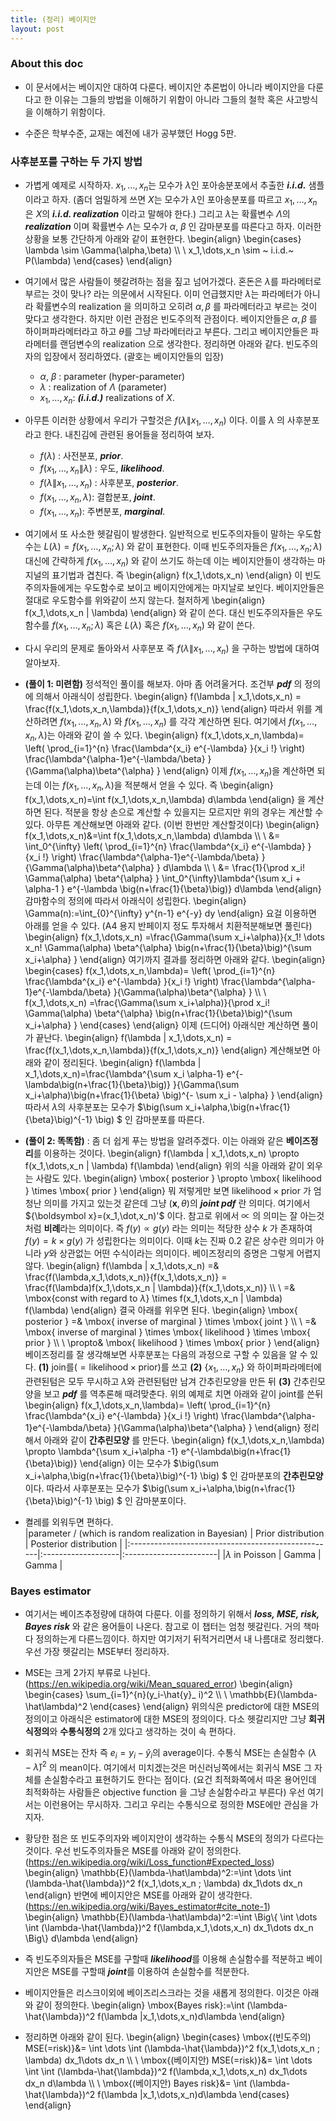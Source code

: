 ```yaml
---
title: (정리) 베이지안 
layout: post
---
```


### About this doc

- 이 문서에서는 베이지안 대하여 다룬다. 베이지안 추론법이 아니라 베이지안을 다룬다고 한 이유는 그들의 방법을 이해하기 위함이 아니라 그들의 철학 혹은 사고방식을 이해하기 위함이다. 

- 수준은 학부수준, 교재는 예전에 내가 공부했던 Hogg 5판. 


### 사후분포를 구하는 두 가지 방법

- 가볍게 예제로 시작하자. $x_1,\dots,x_n$는 모수가 $\lambda$인 포아송분포에서 추출한 ***i.i.d.*** 샘플이라고 하자. (좀더 엄밀하게 쓰면 $X$는 모수가 $\lambda$인 포아송분포를 따르고 $x_1,\dots,x_n$ 은 $X$의 ***i.i.d. realization*** 이라고 말해야 한다.) 그리고 $\lambda$는 확률변수 $\Lambda$의 ***realization*** 이며 확률변수 $\Lambda$는 모수가 $\alpha$, $\beta$ 인 감마분포를 따른다고 하자. 이러한 상황을 보통 간단하게 아래와 같이 표현한다. 
\begin{align}
\begin{cases}
\lambda \sim \Gamma(\alpha,\beta) \\\\ \\
x_1,\dots,x_n \sim ~ i.i.d.~ P(\lambda)
\end{cases}
\end{align}

- 여기에서 많은 사람들이 헷갈려하는 점을 짚고 넘어가겠다. 혼돈은 $\lambda$를 파라메터로 부르는 것이 맞나? 라는 의문에서 시작된다. 이미 언급했지만  $\lambda$는 파라메터가 아니라 확률변수의 realization 을 의미하고 오히려 $\alpha,\beta$ 를 파라메터라고 부르는 것이 맞다고 생각한다. 하지만 이런 관점은 빈도주의적 관점이다. 베이지안들은 $\alpha,\beta$ 를 하이퍼파라메터라고 하고 $\theta$를 그냥 파라메터라고 부른다. 그리고 베이지안들은 파라메터를 랜덤변수의 realization 으로 생각한다. 정리하면 아래와 같다. 빈도주의자의 입장에서 정리하였다. (괄호는 베이지안들의 입장) 
  - $\alpha$, $\beta$ : parameter (hyper-parameter)
  - $\lambda$ : realization of $\Lambda$ (parameter)
  - $x_1,\dots,x_n$: ***(i.i.d.)*** realizations of $X$.
  
 
- 아무튼 이러한 상황에서 우리가 구할것은 $f(\lambda \| x_1,\dots,x_n)$ 이다. 이를 $\lambda$ 의 사후분포라고 한다. 내친김에 관련된 용어들을 정리하여 보자. 
  - $f(\lambda)$ : 사전분포, ***prior***.
  - $f(x_1,\dots,x_n\|\lambda)$ : 우도, ***likelihood***. 
  - $f(\lambda \| x_1,\dots,x_n)$ : 사후분포, ***posterior***.
  - $f(x_1,\dots,x_n,\lambda)$: 결합분포, ***joint***. 
  - $f(x_1,\dots,x_n)$: 주변분포, ***marginal***. 
  
- 여기에서 또 사소한 헷갈림이 발생한다. 일반적으로 빈도주의자들이 말하는 우도함수는 $L(\lambda)=f(x_1,\dots,x_n ; \lambda)$ 와 같이 표현한다. 이때 빈도주의자들은 $f(x_1,\dots,x_n ; \lambda)$ 대신에 간략하게 $f(x_1,\dots,x_n)$ 와 같이 쓰기도 하는데 이는 베이지안들이 생각하는 마지널의 표기법과 겹친다. 즉 
\begin{align}
f(x_1,\dots,x_n)
\end{align}
이 빈도주의자들에게는 우도함수로 보이고 베이지안에게는 마지날로 보인다. 베이지안들은 절대로 우도함수를 위와같이 쓰지 않는다. 철저하게 
\begin{align}
f(x_1,\dots,x_n \| \lambda)
\end{align}
와 같이 쓴다. 대신 빈도주의자들은 우도함수를 $f(x_1,\dots,x_n ; \lambda)$ 혹은 $L(\lambda)$ 혹은 $f(x_1,\dots,x_n)$ 와 같이 쓴다. 

- 다시 우리의 문제로 돌아와서 사후분포 즉 $f(\lambda \| x_1,\dots,x_n)$ 을 구하는 방법에 대하여 알아보자. 

- **(풀이 1: 미련함)** 정석적인 풀이를 해보자. 아마 좀 어려울거다. 조건부 ***pdf*** 의 정의에 의해서 아래식이 성립한다. 
\begin{align}
f(\lambda \| x_1,\dots,x_n) = \frac{f(x_1,\dots,x_n,\lambda)}{f(x_1,\dots,x_n)}
\end{align}
따라서 위를 계산하려면 $f(x_1,\dots,x_n,\lambda)$ 와 $f(x_1,\dots,x_n)$ 를 각각 계산하면 된다. 여기에서 $f(x_1,\dots,x_n,\lambda)$는 아래와 같이 쓸 수 있다. 
\begin{align}
f(x_1,\dots,x_n,\lambda)= \left( \prod_{i=1}^{n} \frac{\lambda^{x_i} e^{-\lambda} }{x_i !} \right) \frac{\lambda^{\alpha-1}e^{-\lambda/\beta} }{\Gamma(\alpha)\beta^{\alpha} }
\end{align}
이제 $f(x_1,\dots,x_n)$을 계산하면 되는데 이는 $f(x_1,\dots,x_n,\lambda)$을 적분해서 얻을 수 있다. 즉
\begin{align}
f(x_1,\dots,x_n)=\int f(x_1,\dots,x_n,\lambda) d\lambda 
\end{align}
을 계산하면 된다. 적분을 항상 손으로 계산할 수 있을지는 모르지만 위의 경우는 계산할 수 있다. 아무튼 계산해보면 아래와 같다. (이번 한번만 계산할것이다) 
\begin{align}
f(x_1,\dots,x_n)&=\int f(x_1,\dots,x_n,\lambda) d\lambda  \\\\ \\
&= \int_0^{\infty} \left( \prod_{i=1}^{n} \frac{\lambda^{x_i} e^{-\lambda} }{x_i !} \right) \frac{\lambda^{\alpha-1}e^{-\lambda/\beta} }{\Gamma(\alpha)\beta^{\alpha} } d\lambda \\\\ \\
&= \frac{1}{\prod x_i! \Gamma(\alpha) \beta^{\alpha} } \int_0^{\infty}\lambda^{\sum x_i + \alpha-1 } e^{-\lambda \big(n+\frac{1}{\beta}\big)} d\lambda
\end{align}
감마함수의 정의에 따라서 아래식이 성립한다. 
\begin{align}
\Gamma(n):=\int_{0}^{\infty} y^{n-1} e^{-y} dy 
\end{align}
요걸 이용하면 아래를 얻을 수 있다. (A4 용지 반페이지 정도 투자해서 치환적분해보면 풀린다) 
\begin{align}
f(x_1,\dots,x_n)
=\frac{\Gamma(\sum x_i+\alpha)}{x_1! \dots x_n! \Gamma(\alpha) \beta^{\alpha} \big(n+\frac{1}{\beta}\big)^{\sum x_i+\alpha} }
\end{align}
여기까지 결과를 정리하면 아래와 같다. 
\begin{align}
\begin{cases}
f(x_1,\dots,x_n,\lambda)= \left( \prod_{i=1}^{n} \frac{\lambda^{x_i} e^{-\lambda} }{x_i !} \right) \frac{\lambda^{\alpha-1}e^{-\lambda/\beta} }{\Gamma(\alpha)\beta^{\alpha} } \\\\ \\
f(x_1,\dots,x_n)
=\frac{\Gamma(\sum x_i+\alpha)}{\prod x_i! \Gamma(\alpha) \beta^{\alpha} \big(n+\frac{1}{\beta}\big)^{\sum x_i+\alpha} }
\end{cases}
\end{align}
이제 (드디어) 아래식만 계산하면 풀이가 끝난다. 
\begin{align}
f(\lambda \| x_1,\dots,x_n) = \frac{f(x_1,\dots,x_n,\lambda)}{f(x_1,\dots,x_n)}
\end{align}
계산해보면 아래와 같이 정리된다. 
\begin{align}
f(\lambda \| x_1,\dots,x_n)=\frac{\lambda^{\sum x_i \alpha-1} e^{-\lambda\big(n+\frac{1}{\beta}\big)} }{\Gamma(\sum x_i+\alpha)\big(n+\frac{1}{\beta} \big)^{- \sum x_i - \alpha} }
\end{align}
따라서 $\lambda$의 사후분포는 모수가 $\big(\sum x_i+\alpha,\big(n+\frac{1}{\beta}\big)^{-1} \big) $ 인 감마분포를 따른다. 

- **(풀이 2: 똑똑함)** : 좀 더 쉽게 푸는 방법을 알려주겠다. 이는 아래와 같은 **베이즈정리**를 이용하는 것이다. 
\begin{align}
f(\lambda | x_1,\dots,x_n) \propto f(x_1,\dots,x_n | \lambda) f(\lambda) 
\end{align}
위의 식을 아래와 같이 외우는 사람도 있다. 
\begin{align}
\mbox{ posterior } \propto \mbox{ likelihood } \times \mbox{ prior } 
\end{align}
뭐 저렇게만 보면 $\mbox{likelihood} \times \mbox{prior}$ 가 엄청난 의미를 가지고 있는것 같은데 그냥 $({\boldsymbol x},\theta)$의 ***joint pdf*** 란 의미다. 여기에서 ${\boldsymbol x}=(x_1,\dot,x_n)'$ 이다. 
참고로 위에서 $\propto$ 의 의미는 잘 아는것처럼 **비례**라는 의미이다. 즉 $f(y) \propto g(y)$ 라는 의미는 적당한 상수 $k$ 가 존재하여 $f(y)=k \times g(y)$ 가 성립한다는 의미이다. 이때 $k$는 진짜 $0.2$ 같은 상수란 의미가 아니라 $y$와 상관없는 어떤 수식이라는 의미이다. 베이즈정리의 증명은 그렇게 어렵지 않다. 
\begin{align}
f(\lambda | x_1,\dots,x_n) =& \frac{f(\lambda,x_1,\dots,x_n)}{f(x_1,\dots,x_n)} 
= \frac{f(\lambda)f(x_1,\dots,x_n | \lambda)}{f(x_1,\dots,x_n)} \\\\ \\
=& \mbox{const with regard to $\lambda$} \times f(x_1,\dots,x_n | \lambda) f(\lambda) 
\end{align}
결국 아래를 위우면 된다. 
\begin{align}
\mbox{ posterior } =& \mbox{ inverse of marginal } \times \mbox{ joint } \\\\ \\
=& \mbox{ inverse of marginal } \times \mbox{ likelihood } \times \mbox{ prior } \\\\ \\
\propto& \mbox{ likelihood } \times \mbox{ prior }
\end{align}
베이즈정리를 잘 생각해보면 사후분포는 다음의 과정으로 구할 수 있음을 알 수 있다. **(1)** join를($=\mbox{likelihood} \times \mbox{prior}$)를 쓰고 **(2)** $\{x_1,\dots,x_n\}$ 와 하이퍼파라메터에 관련된텀은 모두 무시하고 $\lambda$와 관련된텀만 남겨 간추린모양을 만든 뒤 **(3)** 간추린모양을 보고 ***pdf*** 를 역추론해 때려맞춘다. 위의 예제로 치면 아래와 같이 joint를 쓴뒤 
\begin{align}
f(x_1,\dots,x_n,\lambda)= \left( \prod_{i=1}^{n} \frac{\lambda^{x_i} e^{-\lambda} }{x_i !} \right) \frac{\lambda^{\alpha-1}e^{-\lambda/\beta} }{\Gamma(\alpha)\beta^{\alpha} }
\end{align}
정리해서 아래와 같이 **간추린모양** 를 만든다. 
\begin{align}
f(x_1,\dots,x_n,\lambda) \propto \lambda^{\sum x_i+\alpha -1} e^{-\lambda\big(n+\frac{1}{\beta}\big)}
\end{align}
이는 모수가 $\big(\sum x_i+\alpha,\big(n+\frac{1}{\beta}\big)^{-1} \big) $  인 감마분포의 **간추린모양**이다. 따라서 사후분포는 모수가 $\big(\sum x_i+\alpha,\big(n+\frac{1}{\beta}\big)^{-1} \big) $ 인 감마분포이다. 

- 켤레를 외워두면 편하다. <br/>
|parameter / (which is random realization in Bayesian) | Prior distribution | Posterior distribution |
|:---------------------------------------------------|:-------------------|:-----------------------|
|$\lambda$ in Poisson | Gamma | Gamma |

### Bayes estimator

- 여기서는 베이즈추정량에 대하여 다룬다. 이를 정의하기 위해서 ***loss, MSE, risk, Bayes risk*** 와 같은 용어들이 나온다. 참고로 이 챕터는 엄청 헷갈린다. 거의 책마다 정의하는게 다른느낌이다. 하지만 여기저기 뒤적거리면서 내 나름대로 정리했다. 우선 가장 헷갈리는 MSE부터 정리하자. 

- MSE는 크게 2가지 부류로 나뉜다. (https://en.wikipedia.org/wiki/Mean_squared_error)
\begin{align}
\begin{cases}
\sum_{i=1}^{n}(y_i-\hat{y}_ i)^2 \\\\ \\
\mathbb{E}(\lambda-\hat\lambda)^2
\end{cases}
\end{align}
위의식은 predictor에 대한 MSE의 정의이고 아래식은 estimator에 대한 MSE의 정의이다. 다소 헷갈리지만 그냥 **회귀식정의**와 **수통식정의** 2개 있다고 생각하는 것이 속 편하다.  

- 회귀식 MSE는 잔차 즉 $e_i=y_i-\hat{y}_ i$의 average이다. 수통식 MSE는 손실함수 $(\lambda-\hat{\lambda})^2$ 의 mean이다. 여기에서 미치겠는것은 머신러닝쪽에서는 회귀식 MSE 그 자체를 손실함수라고 표현하기도 한다는 점이다. (요건 최적화쪽에서 따온 용어인데 최적화하는 사람들은 objective function 을 그냥 손실함수라고 부른다) 우선 여기서는 이런용어는 무시하자. 그리고 우리는 수통식으로 정의한 MSE에만 관심을 가지자. 

- 황당한 점은 또 빈도주의자와 베이지안이 생각하는 수통식 MSE의 정의가 다르다는 것이다. 우선 빈도주의자들은 MSE를 아래와 같이 정의한다. (https://en.wikipedia.org/wiki/Loss_function#Expected_loss)
\begin{align}
\mathbb{E}(\lambda-\hat\lambda)^2:=\int \dots \int (\lambda-\hat{\lambda})^2 f(x_1,\dots,x_n ; \lambda) dx_1\dots dx_n 
\end{align}
반면에 베이지안은 MSE를 아래와 같이 생각한다. (https://en.wikipedia.org/wiki/Bayes_estimator#cite_note-1)
\begin{align}
\mathbb{E}(\lambda-\hat\lambda)^2:=\int \Big\\{ \int \dots \int (\lambda-\hat{\lambda})^2 f(\lambda,x_1,\dots,x_n) dx_1\dots dx_n \Big\\} d\lambda
\end{align}

- 즉 빈도주의자들은 MSE를 구할때 ***likelihood***를 이용해 손실함수를 적분하고 베이지안은 MSE를 구할때 ***joint***를 이용하여 손실함수를 적분한다. 

- 베이지안들은 리스크이외에 베이즈리스크라는 것을 새롭게 정의한다. 이것은 아래와 같이 정의한다. 
\begin{align}
\mbox{Bayes risk}:=\int (\lambda-\hat{\lambda})^2 f(\lambda \|x_1,\dots,x_n)d\lambda
\end{align}

- 정리하면 아래와 같이 된다. 
\begin{align}
\begin{cases}
\mbox{(빈도주의) MSE(=risk)}&= \int \dots \int (\lambda-\hat{\lambda})^2 f(x_1,\dots,x_n ; \lambda) dx_1\dots dx_n \\\\ \\
\mbox{(베이지안) MSE(=risk)}&= \int \dots \int \int (\lambda-\hat{\lambda})^2 f(\lambda,x_1,\dots,x_n) dx_1\dots dx_n d\lambda \\\\ \\
\mbox{(베이지안) Bayes risk}&= \int (\lambda-\hat{\lambda})^2 f(\lambda \|x_1,\dots,x_n)d\lambda 
\end{cases}
\end{align}




